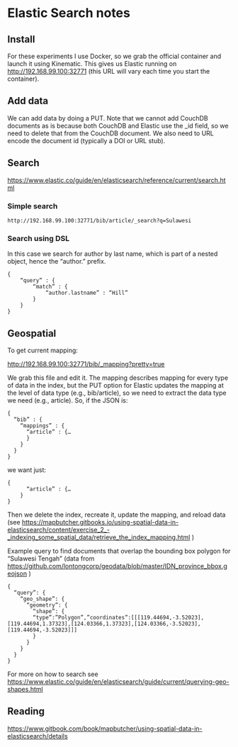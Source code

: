 # Elastic Search notes

## Install

For these experiments I use Docker, so we grab the official container and launch it using Kinematic. This gives us Elastic running on http://192.168.99.100:32771 (this URL will vary each time you start the container).

## Add data

We can add data by doing a PUT. Note that we cannot add CouchDB documents as is because both CouchDB and Elastic use the _id field, so we need to delete that from the CouchDB document. We also need to URL encode the document id (typically a DOI or URL stub).

## Search

https://www.elastic.co/guide/en/elasticsearch/reference/current/search.html

### Simple search

```
http://192.168.99.100:32771/bib/article/_search?q=Sulawesi
```

### Search using DSL

In this case we search for author by last name, which is part of a nested object, hence the “author.” prefix.

```
{
    “query” : {
        “match” : {
            “author.lastname” : “Hill”
        }
    }
}
```


## Geospatial

To get current mapping:

http://192.168.99.100:32771/bib/_mapping?pretty=true

We grab this file and edit it. The mapping describes mapping for every type of data in the index, but the PUT option for Elastic updates the mapping at the level of data type (e.g., bib/article), so we need to extract the data type we need (e.g., article). So, if the JSON is:

```
{
  “bib” : {
    “mappings” : {
      “article” : {…
      }
    }
  }
}
```
we want just:

```
{
      “article” : {…
    }
}
```

Then we delete the index, recreate it, update the mapping, and reload data (see https://mapbutcher.gitbooks.io/using-spatial-data-in-elasticsearch/content/exercise_2_-_indexing_some_spatial_data/retrieve_the_index_mapping.html )

Example query to find documents that overlap the bounding box polygon for “Sulawesi Tengah” (data from https://github.com/lontongcorp/geodata/blob/master/IDN_province_bbox.geojson )

```
{
  “query”: {
    “geo_shape”: {
      “geometry”: { 
        “shape”: {
        “type”:”Polygon”,”coordinates”:[[[119.44694,-3.52023],[119.44694,1.37323],[124.03366,1.37323],[124.03366,-3.52023],[119.44694,-3.52023]]]
        }
      }
    }
  }
}
```

For more on how to search see https://www.elastic.co/guide/en/elasticsearch/guide/current/querying-geo-shapes.html

## Reading

https://www.gitbook.com/book/mapbutcher/using-spatial-data-in-elasticsearch/details